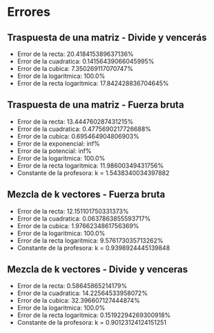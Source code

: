# Errores

## Traspuesta de una matriz - Divide y vencerás

* Error de la recta: 20.418415389637136%
* Error de la cuadratica: 0.14156439066045995%
* Error de la cubica: 7.350269117070747%
* Error de la logaritmica: 100.0%
* Error de la recta logaritmica: 17.842428836704645%

## Traspuesta de una matriz - Fuerza bruta

* Error de la recta: 13.444760287431215%
* Error de la cuadratica: 0.4775690217726688%
* Error de la cubica: 0.695464904806903%
* Error de la exponencial: inf%
* Error de la potencial: inf%
* Error de la logaritmica: 100.0%
* Error de la recta logaritmica: 11.98600349431756%
* Constante de la profesora: k = 1.5438340034397882

## Mezcla de k vectores - Fuerza bruta

* Error de la recta: 12.151101750331373%
* Error de la cuadratica: 0.0637863855593717%
* Error de la cubica: 1.9766234861756369%
* Error de la logaritmica: 100.0%
* Error de la recta logaritmica: 9.576173035713262%
* Constante de la profesora: k = 0.9398924445139848

## Mezcla de k vectores - Divide y venceras

* Error de la recta: 0.58645865214179%
* Error de la cuadratica: 14.22564533958072%
* Error de la cubica: 32.396607127444874%
* Error de la logaritmica: 100.0%
* Error de la recta logaritmica: 0.15192294269300918%
* Constante de la profesora: k = 0.90123124124151251
